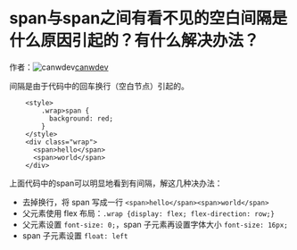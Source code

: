 # span与span之间有看不见的空白间隔是什么原因引起的？有什么解决办法？

作者：![canwdev](https://avatars.githubusercontent.com/u/9585126?s=80&u=3c6979a7ee52503afab676efc30054c19e672241&v=4)[canwdev](https://github/canwdev)

间隔是由于代码中的回车换行（空白节点）引起的。
``` 
    <style>
        .wrap>span {
          background: red;
        }
    </style>
    <div class="wrap">
      <span>hello</span>
      <span>world</span>
    </div>
```

上面代码中的span可以明显地看到有间隔，解这几种决办法：

  * 去掉换行，将 span 写成一行 `<span>hello</span><span>world</span>`
  * 父元素使用 flex 布局：`.wrap {display: flex; flex-direction: row;}`
  * 父元素设置 `font-size: 0;`，span 子元素再设置字体大小 `font-size: 16px;`
  * span 子元素设置 `float: left`


